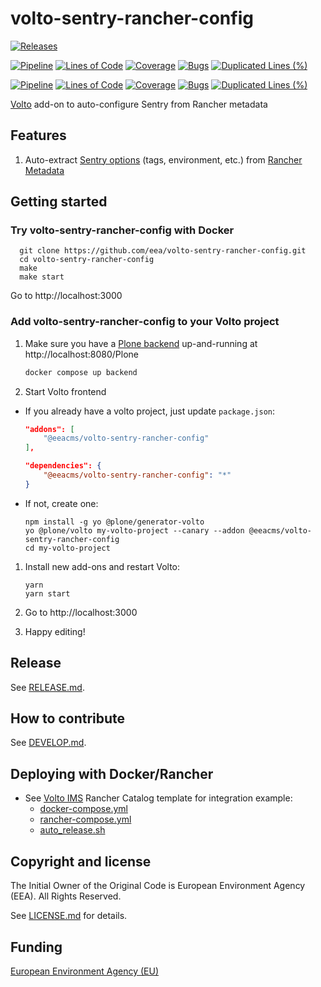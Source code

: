 # volto-sentry-rancher-config

[![Releases](https://img.shields.io/github/v/release/eea/volto-sentry-rancher-config)](https://github.com/eea/volto-sentry-rancher-config/releases)

[![Pipeline](https://ci.eionet.europa.eu/buildStatus/icon?job=volto-addons%2Fvolto-sentry-rancher-config%2Fmaster&subject=master)](https://ci.eionet.europa.eu/view/Github/job/volto-addons/job/volto-sentry-rancher-config/job/master/display/redirect)
[![Lines of Code](https://sonarqube.eea.europa.eu/api/project_badges/measure?project=volto-sentry-rancher-config-master&metric=ncloc)](https://sonarqube.eea.europa.eu/dashboard?id=volto-sentry-rancher-config-master)
[![Coverage](https://sonarqube.eea.europa.eu/api/project_badges/measure?project=volto-sentry-rancher-config-master&metric=coverage)](https://sonarqube.eea.europa.eu/dashboard?id=volto-sentry-rancher-config-master)
[![Bugs](https://sonarqube.eea.europa.eu/api/project_badges/measure?project=volto-sentry-rancher-config-master&metric=bugs)](https://sonarqube.eea.europa.eu/dashboard?id=volto-sentry-rancher-config-master)
[![Duplicated Lines (%)](https://sonarqube.eea.europa.eu/api/project_badges/measure?project=volto-sentry-rancher-config-master&metric=duplicated_lines_density)](https://sonarqube.eea.europa.eu/dashboard?id=volto-sentry-rancher-config-master)

[![Pipeline](https://ci.eionet.europa.eu/buildStatus/icon?job=volto-addons%2Fvolto-sentry-rancher-config%2Fdevelop&subject=develop)](https://ci.eionet.europa.eu/view/Github/job/volto-addons/job/volto-sentry-rancher-config/job/develop/display/redirect)
[![Lines of Code](https://sonarqube.eea.europa.eu/api/project_badges/measure?project=volto-sentry-rancher-config-develop&metric=ncloc)](https://sonarqube.eea.europa.eu/dashboard?id=volto-sentry-rancher-config-develop)
[![Coverage](https://sonarqube.eea.europa.eu/api/project_badges/measure?project=volto-sentry-rancher-config-develop&metric=coverage)](https://sonarqube.eea.europa.eu/dashboard?id=volto-sentry-rancher-config-develop)
[![Bugs](https://sonarqube.eea.europa.eu/api/project_badges/measure?project=volto-sentry-rancher-config-develop&metric=bugs)](https://sonarqube.eea.europa.eu/dashboard?id=volto-sentry-rancher-config-develop)
[![Duplicated Lines (%)](https://sonarqube.eea.europa.eu/api/project_badges/measure?project=volto-sentry-rancher-config-develop&metric=duplicated_lines_density)](https://sonarqube.eea.europa.eu/dashboard?id=volto-sentry-rancher-config-develop)

[Volto](https://github.com/plone/volto) add-on to auto-configure Sentry from Rancher metadata

## Features

1. Auto-extract [Sentry options](https://docs.voltocms.com/deploying/sentry/#configuration-options) (tags, environment, etc.) from [Rancher Metadata](https://rancher.com/docs/rancher/v1.6/en/rancher-services/metadata-service/)

## Getting started

### Try volto-sentry-rancher-config with Docker

      git clone https://github.com/eea/volto-sentry-rancher-config.git
      cd volto-sentry-rancher-config
      make
      make start

Go to http://localhost:3000

### Add volto-sentry-rancher-config to your Volto project

1. Make sure you have a [Plone backend](https://plone.org/download) up-and-running at http://localhost:8080/Plone

   ```Bash
   docker compose up backend
   ```

1. Start Volto frontend

* If you already have a volto project, just update `package.json`:

   ```JSON
   "addons": [
       "@eeacms/volto-sentry-rancher-config"
   ],

   "dependencies": {
       "@eeacms/volto-sentry-rancher-config": "*"
   }
   ```

* If not, create one:

   ```
   npm install -g yo @plone/generator-volto
   yo @plone/volto my-volto-project --canary --addon @eeacms/volto-sentry-rancher-config
   cd my-volto-project
   ```

1. Install new add-ons and restart Volto:

   ```
   yarn
   yarn start
   ```

1. Go to http://localhost:3000

1. Happy editing!

## Release

See [RELEASE.md](https://github.com/eea/volto-sentry-rancher-config/blob/master/RELEASE.md).

## How to contribute

See [DEVELOP.md](https://github.com/eea/volto-sentry-rancher-config/blob/master/DEVELOP.md2).

## Deploying with Docker/Rancher

- See [Volto IMS](https://github.com/eea/eea.rancher.catalog/blob/master/templates/volto-ims) Rancher Catalog template for integration example:
  - [docker-compose.yml](https://github.com/eea/eea.rancher.catalog/blob/master/templates/volto-ims/39/docker-compose.yml#L14-L20)
  - [rancher-compose.yml](https://github.com/eea/eea.rancher.catalog/blob/master/templates/volto-ims/39/rancher-compose.yml#L33-L58)
  - [auto_release.sh](https://github.com/eea/eea.rancher.catalog/blob/master/templates/volto-ims/auto_release.sh)

## Copyright and license

The Initial Owner of the Original Code is European Environment Agency (EEA).
All Rights Reserved.

See [LICENSE.md](https://github.com/eea/volto-sentry-rancher-config/blob/master/LICENSE.md) for details.

## Funding

[European Environment Agency (EU)](http://eea.europa.eu)
